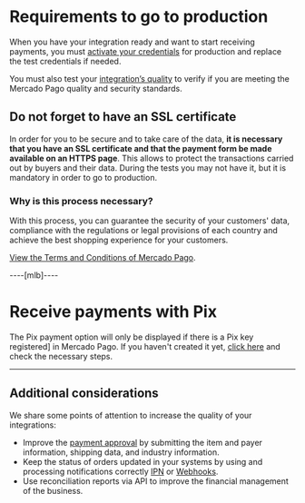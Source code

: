 # Requirements to go to production

When you have your integration ready and want to start receiving payments, you must [activate your credentials]([FAKER][CREDENTIALS][URL]) for production and replace the test credentials if needed.

You must also test your [integration’s quality](/developers/en/docs/checkout-api/additional-content/integration-quality) to verify if you are meeting the Mercado Pago quality and security standards.


## Do not forget to have an SSL certificate

In order for you to be secure and to take care of the data, **it is necessary that you have an SSL certificate and that the payment form be made available on an HTTPS page**. This allows to protect the transactions carried out by buyers and their data.
During the tests you may not have it, but it is mandatory in order to go to production.

### Why is this process necessary? 

With this process, you can guarantee the security of your customers' data, compliance with the regulations or legal provisions of each country and achieve the best shopping experience for your customers.

[View the Terms and Conditions of Mercado Pago](/developers/en/guides/resources/legal/terms-and-conditions).

----[mlb]----
# Receive payments with Pix

The Pix payment option will only be displayed if there is a Pix key registered] in Mercado Pago. If you haven't created it yet, [click here](https://www.youtube.com/watch?v=60tApKYVnkA) and check the necessary steps.

------------

## Additional considerations

We share some points of attention to increase the quality of your integrations:

+ Improve the [payment approval](/developers/en/guides/additional-content/how-tos/improve-approval) by submitting the item and payer information, shipping data, and industry information.
+ Keep the status of orders updated in your systems by using and processing notifications correctly [IPN](/developers/en/guides/additional-content/your-integrations/notifications/ipn) or [Webhooks](/developers/en/guides/additional-content/your-integrations/notifications/webhooks).
+ Use reconciliation reports via API to improve the financial management of the business.